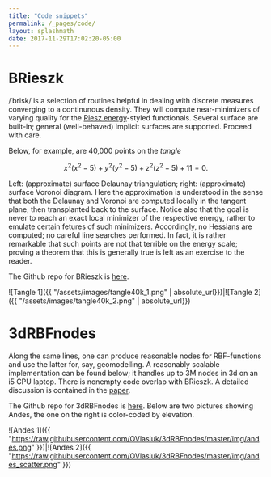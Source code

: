 ```yaml
---
title: "Code snippets"
permalink: /_pages/code/
layout: splashmath
date: 2017-11-29T17:02:20-05:00
---
```

# BRieszk
/ˈbrisk/ is a selection of routines helpful in dealing with discrete measures
converging to a continunous density. They will compute near-minimizers of
varying quality for the [Riesz energy][1]-styled functionals. Several surface
are built-in; general (well-behaved) implicit surfaces are supported. Proceed
with care. 

Below, for example, are 40,000 points on the *tangle* 

$$x^2 (x^2 - 5) + y^2 (y^2 - 5) + z^2 (z^2 - 5) + 11 = 0.  $$

Left: (approximate) surface Delaunay triangulation; right: (approximate) surface
Voronoi diagram. Here the approximation is understood in the sense that both the
Delaunay and Voronoi are computed locally in the tangent plane, then
transplanted back to the surface. Notice also that the goal is never to reach an
exact local minimizer of the respective energy, rather to emulate certain
fetures of such minimizers. Accordingly, no Hessians are computed; no careful
line searches performed. In fact, it is rather remarkable that such points are
not that terrible on the energy scale; proving a theorem that this is generally
true is left as an exercise to the reader.

The Github repo for BRieszk is [here][2].


![Tangle 1]({{ "/assets/images/tangle40k_1.png" | absolute_url}})|![Tangle 2]({{ "/assets/images/tangle40k_2.png" | absolute_url}})

# 3dRBFnodes
Along the same lines, one can produce reasonable nodes for RBF-functions and use
the latter for, say, geomodelling. A reasonably scalable implementation can be
found below; it handles up to 3M nodes in 3d on an i5 CPU laptop. There is nonempty
code overlap with BRieszk. A detailed discussion is contained in the
[paper][3].

The Github repo for 3dRBFnodes is [here][4]. Below are two pictures showing
Andes, the one on the right is color-coded by elevation.

![Andes 1]({{ "https://raw.githubusercontent.com/OVlasiuk/3dRBFnodes/master/img/andes.png" }})|![Andes 2]({{ "https://raw.githubusercontent.com/OVlasiuk/3dRBFnodes/master/img/andes_scatter.png" }})

[1]: https://en.wikipedia.org/wiki/Poppy-seed_bagel_theorem
[2]: https://github.com/OVlasiuk/BRieszk
[3]: https://arxiv.org/abs/1710.05011
[4]: https://github.com/OVlasiuk/3dRBFnodes
